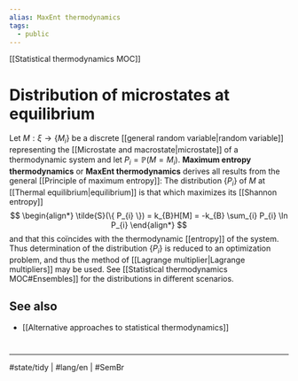 ```yaml
---
alias: MaxEnt thermodynamics
tags:
  - public
---
```

[[Statistical thermodynamics MOC]]
# Distribution of microstates at equilibrium

Let $M : \xi \to \{ M_{i} \}$ be a discrete [[general random variable|random variable]] representing the [[Microstate and macrostate|microstate]] of a thermodynamic system and let $P_{i} = \mathbb{P}(M=M_{i})$.
**Maximum entropy thermodynamics** or **MaxEnt thermodynamics** derives all results from the general [[Principle of maximum entropy]]:
The distribution $\{ P_{i} \}$ of $M$ at [[Thermal equilibrium|equilibrium]] is that which maximizes its [[Shannon entropy]] 
$$
\begin{align*}
\tilde{S}(\{ P_{i} \}) = k_{B}H[M] = -k_{B} \sum_{i} P_{i} \ln P_{i}
\end{align*}
$$
and that this coïncides with the thermodynamic [[entropy]] of the system.
Thus determination of the distribution $\{ P_{i} \}$ is reduced to an optimization problem,
and thus the method of [[Lagrange multiplier|Lagrange multipliers]] may be used.
See [[Statistical thermodynamics MOC#Ensembles]] for the distributions in different scenarios.

## See also

- [[Alternative approaches to statistical thermodynamics]]

#
---
#state/tidy | #lang/en | #SemBr
